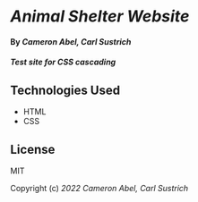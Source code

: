 # _Animal Shelter Website_

#### By _**Cameron Abel, Carl Sustrich**_

#### _Test site for CSS cascading_

## Technologies Used

* HTML
* CSS

## License

MIT

Copyright (c) _2022_ _Cameron Abel, Carl Sustrich_